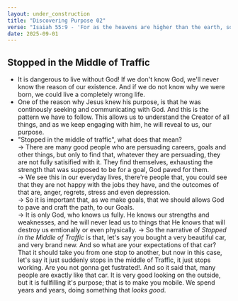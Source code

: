 ```yaml
---
layout: under_construction
title: "Discovering Purpose 02"
verse: "Isaiah 55:9 - 'For as the heavens are higher than the earth, so are My ways higher than your ways, and My thoughts than your thoughts'"
date: 2025-09-01
---
```


## Stopped in the Middle of Traffic
- It is dangerous to live without God! If we don't know God, we'll never know the reason of our existence. And if we do not know why we were born, we could live a completely wrong life.
- One of the reason why Jesus knew his purpose, is that he was continously seeking and communicating with God. And this is the pattern we have to follow. This allows us to understand the Creator of all things, and as we keep engaging with him, he will reveal to us, our purpose.
- "Stopped in the middle of traffic", what does that mean? <br>
    -> There are many good people who are persuading careers, goals and other things, but only to find that, whatever they are persuading, they are not fully satisified with it. They find themselves, exhausting the strength that was supposed to be for a goal, God paved for them. <br>
    -> We see this in our everyday lives, there're people that, you could see that they are not happy with the jobs they have, and the outcomes of that are, anger, regrets, stress and even depression.<br>
    -> So it is important that, as we make goals, that we should allows God to pave and craft the path, to our Goals. <br>
    -> It is only God, who knows us fully. He knows our strengths and weaknesses, and he will never lead us to things that He knows that will destroy us emtionally or even physically.
    -> So the narrative of *Stopped in the Middle of Traffic* is that, let's say you bought a very beautiful car, and very brand new. And so what are your expectations of that car? That it should take you from one stop to another, but now in this case, let's say it just suddenly stops in the middle of Traffic, it just stops working. Are you not gonna get fustrated!. And so it said that, many people are exactly like that car. It is very good looking on the outside, but it is fullfilling it's purpose; that is to make you mobile. We spend years and years, doing something that *looks good*. 
